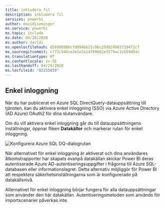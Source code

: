 ```yaml
---
title: inkludera fil
description: inkludera fil
services: powerbi
author: davidiseminger
ms.service: powerbi
ms.topic: include
ms.date: 04/28/2020
ms.author: davidi
ms.openlocfilehash: d56988986cfd994bb21c9bc25d024903719472cf
ms.sourcegitcommit: c772c544ce2e1e2a147b9b62e5579ac3cb59d54c
ms.translationtype: HT
ms.contentlocale: sv-SE
ms.lasthandoff: 04/29/2020
ms.locfileid: "82255839"
---
```

## <a name="single-sign-on"></a>Enkel inloggning

När du har publicerat en Azure SQL DirectQuery-datauppsättning till tjänsten, kan du aktivera enkel inloggning (SSO) via Azure Active Directory (AD Azure) OAuth2 för dina slutanvändare.

Om du vill aktivera enkel inloggning går du till datauppsättningens inställningar, öppnar fliken **Datakällor** och markerar rutan för enkel inloggning.

![Konfigurera Azure SQL DQ-dialogrutan](media/direct-query-sso/sso-dialog.png)

När alternativet för enkel inloggning är aktiverat och dina användares åtkomstrapporter har skapats ovanpå datakällan skickar Power BI deras autentiserade Azure AD-autentiseringsuppgifter i frågorna till Azure SQL-databasen eller informationslagret. Detta alternativ möjliggör för Power BI att respektera säkerhetsinställningarna som är konfigurerade på datakällsnivå.

Alternativet för enkel inloggning börjar fungera för alla datauppsättningar som använder den här datakällan. Autentiseringsmetoden som används för importscenarier påverkas inte.


